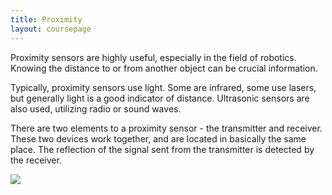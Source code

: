 ```yaml
---
title: Proximity
layout: coursepage
---
```


Proximity sensors are highly useful, especially in the field of robotics. Knowing the distance to or from another object can be crucial information.

Typically, proximity sensors use light. Some are infrared, some use lasers, but generally light is a good indicator of distance. Ultrasonic sensors are also used, utilizing radio or sound waves.

There are two elements to a proximity sensor - the transmitter and receiver. These two devices work together, and are located in basically the same place. The reflection of the signal sent from the transmitter is detected by the receiver.

![](http://upload.wikimedia.org/wikipedia/commons/f/f0/Photoelectric_cell_\(PSF\).png)
